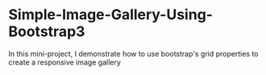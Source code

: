 # Simple-Image-Gallery-Using-Bootstrap3
In this mini-project, I demonstrate how to use bootstrap's grid properties to create a responsive image gallery

